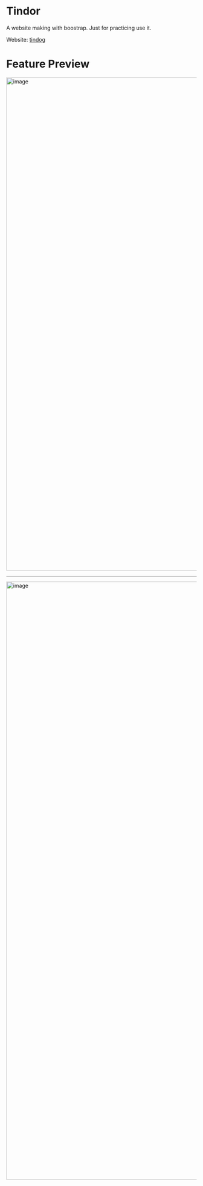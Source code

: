 # Tindor
A website making with boostrap. Just for practicing use it.

Website: [tindog](https://youming16.github.io/Tindog/)

# Feature Preview
<img width="1306" alt="image" src="https://user-images.githubusercontent.com/83531295/216291688-cbd5245b-370f-4d98-99c1-f07ff71725ba.png">
<hr>
<img width="1584" alt="image" src="https://user-images.githubusercontent.com/83531295/216291757-e56f442c-a04c-4943-8bc9-e52d2b8a58c3.png">

